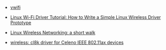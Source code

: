 - [vwifi](https://github.com/sysprog21/vwifi)
- [Linux Wi-Fi Driver Tutorial: How to Write a Simple Linux Wireless Driver Prototype](https://www.apriorit.com/dev-blog/645-lin-linux-wi-fi-driver-tutorial-how-to-write-simple-linux-wireless-driver-prototype)

- [Linux Wireless Networking: a short walk](https://www.linux.com/training-tutorials/linux-wireless-networking-short-walk/)

- [wireless: cl8k driver for Celeno IEEE 802.11ax devices](https://lwn.net/Articles/896124/)